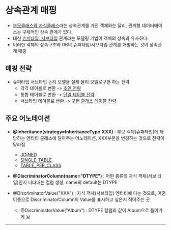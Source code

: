 # 상속관계 매핑


- [부모클래스와 자식클래스](부모클래스와%20자식클래스.md)라는 상속관계를 가진 객체와는 달리, 관계형 데이터베이스는 구체적인 상속 관계가 없다.
- 대신 [슈퍼타입, 서브타입](슈퍼타입,%20서브타입.md) 관계라는 모델링 기법이 객체의 상속과 유사하다.
- 이러한 객체의 상속구조와 DB의 슈퍼타입/서브타입 관계를 매핑하는 것이 상속관계 매핑

## 매핑 전략
- 슈퍼타입 서브타입 논리 모델을 실제 물리 모델로구현 하는 전략
	- 각각 테이블로 변환 -> [조인 전략](조인%20전략.md)
	- 통합 테이블로 변환 -> [단일 테이블 전략](단일%20테이블%20전략.md)
	- 서브타입 테이블로 변환 -> [구현 클래스 테이블 전략](구현%20클래스%20테이블%20전략.md)

## 주요 어노테이션
- **@Inheritance(strategy=InheritanceType.XXX)** : 부모 객체(슈퍼타입)에 해당하는 엔티티 클래스에 달아주는 어노테이션, XXX부분을 변경하는 것으로 전략이 달라짐
	- [JOINED](조인%20전략.md)
	- [SINGLE_TABLE](단일%20테이블%20전략.md)
	- [TABLE_PER_CLASS](구현%20클래스%20테이블%20전략.md)

- **@DiscriminatorColumn(name="DTYPE")** : 어떤 종류의 자식 객체(서브 타입)인지 나타내는 컬럼 생성, name의 default는 DTYPE

- @DiscriminatorValue("XXX") : 자식 객체(서브타입) 엔티티에 다는 것으로, 어떤 이름으로 DiscriminatorColumn의 Value를 표시하고 싶은지 적어주는 곳
	- @DiscriminatorValue("Album") : DTYPE 칼럼의 값이 Album으로 들어가게 됨 







---
